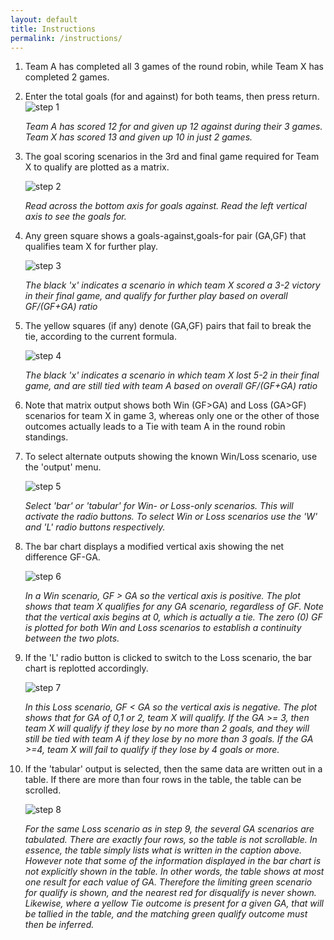 ```yaml
---
layout: default
title: Instructions
permalink: /instructions/
---
```

1. Team A has completed all 3 games of the round robin, while Team X has completed 2 games.
2. Enter the total goals (for and against) for both teams, then press return.
![step 1]({{site.baseurl}}/images/tb_instructions_1.png "Step 1")

    *Team A has scored 12 for and given up 12 against during their 3 games. Team X has scored 13 and given up 10 in just 2 games.*
3. The goal scoring scenarios in the 3rd and final game required for Team X to qualify are plotted as a matrix.

    ![step 2]({{site.baseurl}}/images/tb_instructions_2.png "Step 2")

    *Read across the bottom axis for goals against. Read the left vertical axis to see the goals for.*
4. Any green square shows a goals-against,goals-for pair (GA,GF) that qualifies team X for further play.

    ![step 3]({{site.baseurl}}/images/tb_instructions_3.png "Step 3")

    *The black 'x' indicates a scenario in which team X scored a 3-2 victory in their final game, and qualify for further play based on overall GF/(GF+GA) ratio*
5. The yellow squares (if any) denote (GA,GF) pairs that fail to break the tie, according to the current formula.

    ![step 4]({{site.baseurl}}/images/tb_instructions_4.png "Step 4")

    *The black 'x' indicates a scenario in which team X lost 5-2 in their final game, and are still tied with team A based on overall GF/(GF+GA) ratio*
6. Note that matrix output shows both Win (GF>GA) and Loss (GA>GF) scenarios for team X in game 3, whereas only one or the other of those outcomes actually leads to a Tie with team A in the round robin standings.
7. To select alternate outputs showing the known Win/Loss scenario, use the 'output' menu.

    ![step 5]({{site.baseurl}}/images/tb_instructions_5.png "Step 5")

    *Select \'bar\' or \'tabular\' for Win- or Loss-only scenarios. This will activate the radio buttons. To select Win or Loss scenarios use the \'W\' and \'L\' radio buttons respectively.*

8. The bar chart displays a modified vertical axis showing the net difference GF-GA. 

    ![step 6]({{site.baseurl}}/images/tb_instructions_6.png "Step 6")

    *In a Win scenario, GF > GA so the vertical axis is positive. The plot shows that team X qualifies for any GA scenario, regardless of GF. Note that the vertical axis begins at 0, which is actually a tie. The zero (0) GF is plotted for both Win and Loss scenarios to establish a continuity between the two plots.*
9. If the 'L' radio button is clicked to switch to the Loss scenario, the bar chart is replotted accordingly.

    ![step 7]({{site.baseurl}}/images/tb_instructions_7.png "Step 7")

    *In this Loss scenario, GF < GA so the vertical axis is negative. The plot shows that for GA of 0,1 or 2, team X will qualify. If the GA >= 3, then team X will qualify if they lose by no more than 2 goals, and they will still be tied with team A if they lose by no more than 3 goals. If the GA >=4, team X will fail to qualify if they lose by 4 goals or more.*
10. If the 'tabular' output is selected, then the same data are written out in a table. If there are more than four rows in the table, the table can be scrolled.

    ![step 8]({{site.baseurl}}/images/tb_instructions_8.png "Step 8")

    *For the same Loss scenario as in step 9, the several GA scenarios are tabulated. There are exactly four rows, so the table is not scrollable. In essence, the table simply lists what is written in the caption above. However note that some of the information displayed in the bar chart is not explicitly shown in the table. In other words, the table shows at most one result for each value of GA. Therefore the limiting green scenario for qualify is shown, and the nearest red for disqualify is never shown. Likewise, where a yellow Tie outcome is present for a given GA, that will be tallied in the table, and the matching green qualify outcome must then be inferred.*
